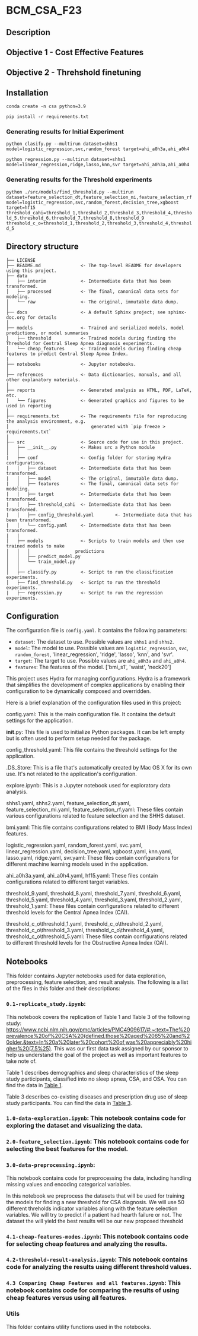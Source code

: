 # BCM_CSA_F23

## Description

## Objective 1 - Cost Effective Features

## Objective 2 - Threhshold finetuning


## Installation
`conda create -n csa python=3.9`

`pip install -r requirements.txt`

### Generating results for Initial Experiment
`python clasify.py --multirun dataset=shhs1 model=logistic_regression,svc,random_forest target=ahi_a0h3a,ahi_a0h4`

`python regression.py --multirun dataset=shhs1 model=linear_regression,ridge,lasso,knn,svr target=ahi_a0h3a,ahi_a0h4`

### Generating results for the Threshold experiments

`python ./src/models/find_threshold.py --multirun dataset=feature_selection_dt,feature_selection_mi,feature_selection_rf model=logistic_regression,svc,random_forest,decision_tree,xgboost target=hf15 threshold_cahi=threshold_1,threshold_2,threshold_3,threshold_4,threshold_5,threshold_6,threshold_7,threshold_8,threshold_9 threshold_c_o=threshold_1,threshold_2,threshold_3,threshold_4,threshold_5`

## Directory structure

```nohighlight
├── LICENSE
├── README.md               <- The top-level README for developers using this project.
├── data
│   ├── interim             <- Intermediate data that has been transformed.
│   ├── processed           <- The final, canonical data sets for modeling.
│   └── raw                 <- The original, immutable data dump.
│
├── docs                    <- A default Sphinx project; see sphinx-doc.org for details
│
├── models                  <- Trained and serialized models, model predictions, or model summaries
│   ├── threshold           <- Trained models during finding the Threshold for Central Sleep Apnea diagnosis experiments.
│   └── cheap_features      <- Trained models during finding cheap features to predict Central Sleep Apnea Index.
|
├── notebooks               <- Jupyter notebooks. 
│
├── references              <- Data dictionaries, manuals, and all other explanatory materials.
│
├── reports                 <- Generated analysis as HTML, PDF, LaTeX, etc.
│   └── figures             <- Generated graphics and figures to be used in reporting
│
├── requirements.txt        <- The requirements file for reproducing the analysis environment, e.g.
│                               generated with `pip freeze > requirements.txt`
│
├── src                     <- Source code for use in this project.
│   ├── __init__.py         <- Makes src a Python module
│   │
|   ├── conf                <- Config folder for storing Hydra configurations.
|   │   ├── dataset         <- Intermediate data that has been transformed.
|   │   ├── model           <- The original, immutable data dump.
|   │   ├── features        <- The final, canonical data sets for modeling.
|   │   ├── target          <- Intermediate data that has been transformed.
|   │   ├── threshold_cahi  <- Intermediate data that has been transformed.
|   │   ├── config_threshold.yaml        <- Intermediate data that has been transformed.
|   │   └── config.yaml     <- Intermediate data that has been transformed.
|   |
│   ├── models              <- Scripts to train models and then use trained models to make
│   │   │                 predictions
│   │   ├── predict_model.py
│   │   └── train_model.py
│   │   
│   ├── classify.py         <- Script to run the classification experiments.
│   ├── find_threshold.py   <- Script to run the threshold experiments.
|   ├── regression.py       <- Script to run the regression experiments. 

```

## Configuration
The configuration file is `config.yaml`. It contains the following parameters:
- `dataset`: The dataset to use. Possible values are `shhs1` and `shhs2`.
- `model`: The model to use. Possible values are `logistic_regression`, `svc`, `random_forest`, 'linear_regression', 'ridge', 'lasso', 'knn', and 'svr'.
- `target`: The target to use. Possible values are `ahi_a0h3a` and `ahi_a0h4`.
- `features`: The features of the model. ['bmi_s1', 'waist', 'neck20']

This project uses Hydra for managing configurations. Hydra is a framework that simplifies the development of complex applications by enabling their configuration to be dynamically composed and overridden.

Here is a brief explanation of the configuration files used in this project:

config.yaml: This is the main configuration file. It contains the default settings for the application.

__init__.py: This file is used to initialize Python packages. It can be left empty but is often used to perform setup needed for the package.

config_threshold.yaml: This file contains the threshold settings for the application.

.DS_Store: This is a file that's automatically created by Mac OS X for its own use. It's not related to the application's configuration.

explore.ipynb: This is a Jupyter notebook used for exploratory data analysis.

shhs1.yaml, shhs2.yaml, feature_selection_dt.yaml, feature_selection_mi.yaml, feature_selection_rf.yaml: These files contain various configurations related to feature selection and the SHHS dataset.

bmi.yaml: This file contains configurations related to BMI (Body Mass Index) features.

logistic_regression.yaml, random_forest.yaml, svc.yaml, linear_regression.yaml, decision_tree.yaml, xgboost.yaml, knn.yaml, lasso.yaml, ridge.yaml, svr.yaml: These files contain configurations for different machine learning models used in the application.

ahi_a0h3a.yaml, ahi_a0h4.yaml, hf15.yaml: These files contain configurations related to different target variables.

threshold_9.yaml, threshold_8.yaml, threshold_7.yaml, threshold_6.yaml, threshold_5.yaml, threshold_4.yaml, threshold_3.yaml, threshold_2.yaml, threshold_1.yaml: These files contain configurations related to different threshold levels for the Central Apnea Index (CAI).

threshold_c_o\threshold_1.yaml, threshold_c_o\threshold_2.yaml, threshold_c_o\threshold_3.yaml, threshold_c_o\threshold_4.yaml, threshold_c_o\threshold_5.yaml: These files contain configurations related to different threshold levels for the Obstructive Apnea Index (OAI).

## Notebooks

This folder contains Jupyter notebooks used for data exploration, preprocessing, feature selection, and result analysis. The following is a list of the files in this folder and their descriptions:

### `0.1-replicate_study.ipynb`: 

This notebook covers the replication of Table 1 and Table 3 of the following study: https://www.ncbi.nlm.nih.gov/pmc/articles/PMC4909617/#:~:text=The%20prevalence%20of%20CSA%20(defined,those%20aged%2065%20and%20older.&text=In%20a%20later%20cohort%20of,was%20appreciably%20higher%20(7.5%25). This was our first data task assigned by our sponsor to help us understand the goal of the project as well as important features to take note of. 

Table 1  describes demographics and sleep characteristics of the sleep study participants, classified into no sleep apnea, CSA, and OSA. You can find the data in [Table 1](../study/table1.csv "Table 1").

Table 3 describes co-existing diseases and prescription drug use of sleep study participants. You can find the data in [Table 3](../study/table3.csv "Table 3").

### `1.0-data-exploration.ipynb`: This notebook contains code for exploring the dataset and visualizing the data.

### `2.0-feature_selection.ipynb`: This notebook contains code for selecting the best features for the model.

### `3.0-data-preprocessing.ipynb`: 

This notebook contains code for preprocessing the data, including handling missing values and encoding categorical variables.

In this notebook we preprocess the datasets that will be used for training the models for finding a new threshold for CSA diagnosis. We will use 50 different threholds indicator variables allong with the feature selection variables. We will try to predict if a patient had hearth failure or not. The dataset the will yield the best results will be our new proposed threshold

### `4.1-cheap-features-modes.ipynb`: This notebook contains code for selecting cheap features and analyzing the results.

### `4.2-threshold-result-analysis.ipynb`: This notebook contains code for analyzing the results using different threshold values.

### `4.3 Comparing Cheap Features and all features.ipynb`: This notebook contains code for comparing the results of using cheap features versus using all features.

### Utils

This folder contains utility functions used in the notebooks.